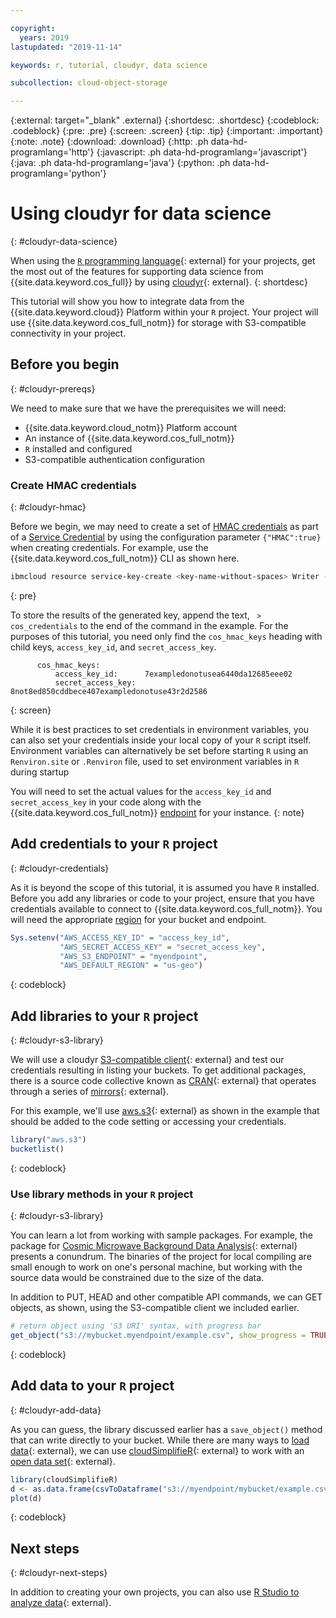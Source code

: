 ```yaml
---

copyright:
  years: 2019
lastupdated: "2019-11-14"

keywords: r, tutorial, cloudyr, data science

subcollection: cloud-object-storage

---
```


{:external: target="_blank" .external}
{:shortdesc: .shortdesc}
{:codeblock: .codeblock}
{:pre: .pre}
{:screen: .screen}
{:tip: .tip}
{:important: .important}
{:note: .note}
{:download: .download} 
{:http: .ph data-hd-programlang='http'} 
{:javascript: .ph data-hd-programlang='javascript'} 
{:java: .ph data-hd-programlang='java'} 
{:python: .ph data-hd-programlang='python'}

# Using cloudyr for data science
{: #cloudyr-data-science}

When using the [`R` programming language](https://www.r-project.org/about.html){: external} for your projects, get the most out of the features for supporting data science from {{site.data.keyword.cos_full}} by using [cloudyr](https://cloudyr.github.io){: external}.
{: shortdesc}

This tutorial will show you how to integrate data from the {{site.data.keyword.cloud}} Platform within your `R` project. Your project will use {{site.data.keyword.cos_full_notm}} for storage with S3-compatible connectivity in your project.

## Before you begin
{: #cloudyr-prereqs}

We need to make sure that we have the prerequisites we will need:

  - {{site.data.keyword.cloud_notm}} Platform account
  - An instance of {{site.data.keyword.cos_full_notm}}
  - `R` installed and configured 
  - S3-compatible authentication configuration

### Create HMAC credentials
{: #cloudyr-hmac}

Before we begin, we may need to create a set of [HMAC credentials](/docs/hmac?topic=cloud-object-storage-hmac) as part of a [Service Credential](/docs/services/cloud-object-storage/iam?topic=cloud-object-storage-service-credentials) by using the configuration parameter `{"HMAC":true}` when creating credentials. For example, use the {{site.data.keyword.cos_full_notm}} CLI as shown here. 
  
```bash
ibmcloud resource service-key-create <key-name-without-spaces> Writer --instance-name "<instance name--use quotes if your instance name has spaces>" --parameters '{"HMAC":true}'
```
{: pre}
  
To store the results of the generated key, append the text, ` > cos_credentials` to the end of the command in the example. For the purposes of this tutorial, you need only find the `cos_hmac_keys` heading with child keys, `access_key_id`, and `secret_access_key`.
  
```
      cos_hmac_keys:
          access_key_id:      7exampledonotusea6440da12685eee02
          secret_access_key:  8not8ed850cddbece407exampledonotuse43r2d2586
```
{: screen}

While it is best practices to set credentials in environment variables, you can also set your credentials inside your local copy of your `R` script itself. Environment variables can alternatively be set before starting `R` using an `Renviron.site` or `.Renviron` file, used to set environment variables in `R` during startup

You will need to set the actual values for the `access_key_id` and `secret_access_key` in your code along with the {{site.data.keyword.cos_full_notm}} [endpoint](/docs/basics?topic=cloud-object-storage-endpoints) for your instance.
{: note}

## Add credentials to your `R` project
{: #cloudyr-credentials}

As it is beyond the scope of this tutorial, it is assumed you have `R` installed. Before you add any libraries or code to your project, ensure that you have credentials available to connect to {{site.data.keyword.cos_full_notm}}. You will need the appropriate [region](/docs/cloud-object-storage?topic=cloud-object-storage-endpoints#endpoints-region) for your bucket and endpoint.

```R
Sys.setenv("AWS_ACCESS_KEY_ID" = "access_key_id",
           "AWS_SECRET_ACCESS_KEY" = "secret_access_key",
           "AWS_S3_ENDPOINT" = "myendpoint",
           "AWS_DEFAULT_REGION" = "us-geo")
```
{: codeblock}

## Add libraries to your `R` project
{: #cloudyr-s3-library}

We will use a cloudyr [S3-compatible client](https://github.com/cloudyr/aws.s3){: external} and test our credentials resulting in listing your buckets. To get additional packages, there is a source code collective known as [CRAN](https://cran.r-project.org/){: external} that operates through a series of [mirrors](https://cran.r-project.org/mirmon_report.html){: external}.

For this example, we'll use [aws.s3](https://cran.r-project.org/package=aws.s3){: external} as shown in the example that should be added to the code setting or accessing your credentials.

```R
library("aws.s3")
bucketlist()
```
{: codeblock}

### Use library methods in your `R` project
{: #cloudyr-s3-library}

You can learn a lot from working with sample packages. For example, the package for [Cosmic Microwave Background Data Analysis](https://github.com/frycast/rcosmo){: external} presents a conundrum. The binaries of the project for local compiling are small enough to work on one's personal machine, but working with the source data would be constrained due to the size of the data.

In addition to PUT, HEAD and other compatible API commands, we can GET objects, as shown, using the S3-compatible client we included earlier. 
 
```R
# return object using 'S3 URI' syntax, with progress bar
get_object("s3://mybucket.myendpoint/example.csv", show_progress = TRUE)
```
{: codeblock}

## Add data to your `R` project
{: #cloudyr-add-data}

As you can guess, the library discussed earlier has a `save_object()` method that can write directly to your bucket. While there are many ways to [load data](https://cran.r-project.org/doc/manuals/r-release/R-intro.html#Loading-data-from-other-R-packages){: external}, we can use [cloudSimplifieR](https://cran.r-project.org/package=cloudSimplifieR){: external} to work with an [open data set](https://developer.ibm.com/clouddataservices/category/open-data/){: external}.

```R
library(cloudSimplifieR)
d <- as.data.frame(csvToDataframe("s3://myendpoint/mybucket/example.csv"))
plot(d)
```
{: codeblock}

## Next steps
{: #cloudyr-next-steps}

In addition to creating your own projects, you can also use [R Studio to analyze data](https://developer.ibm.com/clouddataservices/docs/ibm-data-science-experience/integrate/analyze-data-using-rstudio/){: external}.